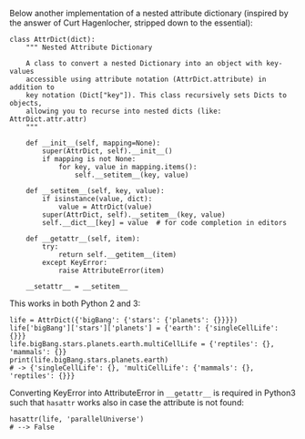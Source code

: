 Below another implementation of a nested attribute dictionary (inspired by the answer of Curt Hagenlocher, stripped down to the essential):

    class AttrDict(dict):
        """ Nested Attribute Dictionary
    
        A class to convert a nested Dictionary into an object with key-values
        accessible using attribute notation (AttrDict.attribute) in addition to
        key notation (Dict["key"]). This class recursively sets Dicts to objects,
        allowing you to recurse into nested dicts (like: AttrDict.attr.attr)
        """

        def __init__(self, mapping=None):
            super(AttrDict, self).__init__()
            if mapping is not None:
                for key, value in mapping.items():
                    self.__setitem__(key, value)

        def __setitem__(self, key, value):
            if isinstance(value, dict):
                value = AttrDict(value)
            super(AttrDict, self).__setitem__(key, value)
            self.__dict__[key] = value  # for code completion in editors

        def __getattr__(self, item):
            try:
                return self.__getitem__(item)
            except KeyError:
                raise AttributeError(item)

        __setattr__ = __setitem__

This works in both Python 2 and 3:

    life = AttrDict({'bigBang': {'stars': {'planets': {}}}})
    life['bigBang']['stars']['planets'] = {'earth': {'singleCellLife': {}}}
    life.bigBang.stars.planets.earth.multiCellLife = {'reptiles': {}, 'mammals': {}}
    print(life.bigBang.stars.planets.earth)
    # -> {'singleCellLife': {}, 'multiCellLife': {'mammals': {}, 'reptiles': {}}}

Converting KeyError into AttributeError in `__getattr__` is required in Python3 such that `hasattr` works also in case the attribute is not found:

    hasattr(life, 'parallelUniverse')
    # --> False

